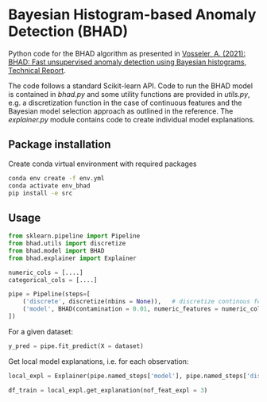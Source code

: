 # Bayesian Histogram-based Anomaly Detection (BHAD)

Python code for the BHAD algorithm as presented in [Vosseler, A. (2021): BHAD: Fast unsupervised anomaly detection using Bayesian histograms, Technical Report](https://www.researchgate.net/publication/364265660_BHAD_Fast_unsupervised_anomaly_detection_using_Bayesian_histograms). 

The code follows a standard Scikit-learn API. Code to run the BHAD model is contained in *bhad.py* and some utility functions are provided in *utils.py*, e.g. a discretization function in the case of continuous features and the Bayesian model selection approach as outlined in the reference. The *explainer.py* module contains code to create individual model explanations. 

## Package installation

Create conda virtual environment with required packages 
```bash
conda env create -f env.yml
conda activate env_bhad
pip install -e src
```

## Usage

```python
from sklearn.pipeline import Pipeline
from bhad.utils import discretize
from bhad.model import BHAD
from bhad.explainer import Explainer

numeric_cols = [....]
categorical_cols = [....]

pipe = Pipeline(steps=[
    ('discrete', discretize(nbins = None)),   # discretize continous features + model selection
    ('model', BHAD(contamination = 0.01, numeric_features = numeric_cols, cat_features = categorical_cols))
])
```

For a given dataset:

```python
y_pred = pipe.fit_predict(X = dataset)        
```

Get local model explanations, i.e. for each observation:

```python
local_expl = Explainer(pipe.named_steps['model'], pipe.named_steps['discrete']).fit()

df_train = local_expl.get_explanation(nof_feat_expl = 3)
```


